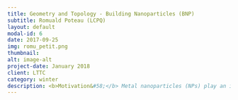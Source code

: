 ```yaml
---
title: Geometry and Topology - Building Nanoparticles (BNP)
subtitle: Romuald Poteau (LCPQ)
layout: default
modal-id: 6
date: 2017-09-25
img: romu_petit.png
thumbnail:
alt: image-alt
project-date: January 2018
client: LTTC
category: winter
description: <b>Motivation&#58;</b> Metal nanoparticles (NPs) play an important role in different fields of science such as catalysis, medicine, electronics, drug carriers, sensors, pigments, magnetic and optical materials, etc. Provided that understanding atthe atomic level reactive processes that occur on their surface allows the fine-tuning of NPs, first-principles calculations can guide their conception, although this remains challenging. The reason lies in the difficulty in accurately describing such complex systems, which exhibit a nanoscale metallic core with ligands on its surface. Yet, prior to the calculation of data with a fairly accurate computational method, a valuable theoretical rationalization requires designing a relevant chemical model. This task starts by building the morphology of the metal core, which is usually a small crystal&#58; NPs can actually be classified as single crystalline polyhedral (cubes, octahedra, tetrahedra, truncated octahedra, etc.) or nonpolyhedral (plates, rods, etc.) shapes, or as multiply twinned shapes (decahedra, Marks decahedra, icosahedra, etc.,).<Br> <b>Goal of the tutorial&#58;</b> Implementation of a code that calculates the atomic positions of metal atoms in face-centered cubic structures&#58; octahedra, cuboctahedra, truncated octahedra, tetrahedra.<Br> <b> What are we going to learn&#58;</b><Br> * The experimental way to synthesize metal nanoparticles (either by physical and chemical methods).<Br> * The so-called magic numbers in alkali and noble metal nanoclusters and their relationship with the thermodynamic stability of these species.<Br> * The typical electronic structure of metal NPs and the influence of surface species on this electronic fingerprint.<Br> * The relationship between shape, size, local defects and catalytic activity of metal NPs.<Br> * The experimental way to characterize the shape of the metal core and how to simulate the so-called Radial Distribution Function (RDF) graphs.<Br> * Some simple geometry considerations and relationships, very useful to design a Molecular Builder.  
---
```

